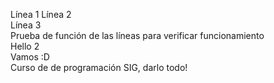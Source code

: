 Línea 1
Línea 2  
Línea 3  
Prueba de función de las líneas para verificar funcionamiento  
Hello 2  
Vamos :D  
Curso de de programación SIG, darlo todo!
